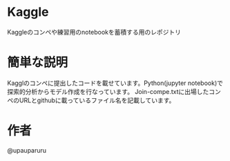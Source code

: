 # Kaggle
Kaggleのコンペや練習用のnotebookを蓄積する用のレポジトリ
# 簡単な説明
Kagglのコンペに提出したコードを載せています。Python(jupyter notebook)で探索的分析からモデル作成を行なっています。
Join-compe.txtに出場したコンペのURLとgithubに載っているファイル名を記載しています。
# 作者
@upauparuru
